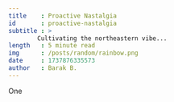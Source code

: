 ```yaml
---
title    : Proactive Nastalgia
id       : proactive-nastalgia
subtitle : >
        Cultivating the northeastern vibe...
length   : 5 minute read
img      : /posts/random/rainbow.png
date     : 1737876335573
author   : Barak B.
---
```



One 
